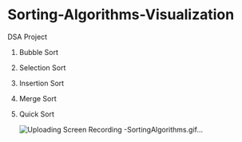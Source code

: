 # Sorting-Algorithms-Visualization
DSA Project
1. Bubble Sort 
2. Selection Sort
3. Insertion Sort
4. Merge Sort
5. Quick Sort


   ![Uploading Screen Recording -SortingAlgorithms.gif…]()
   
